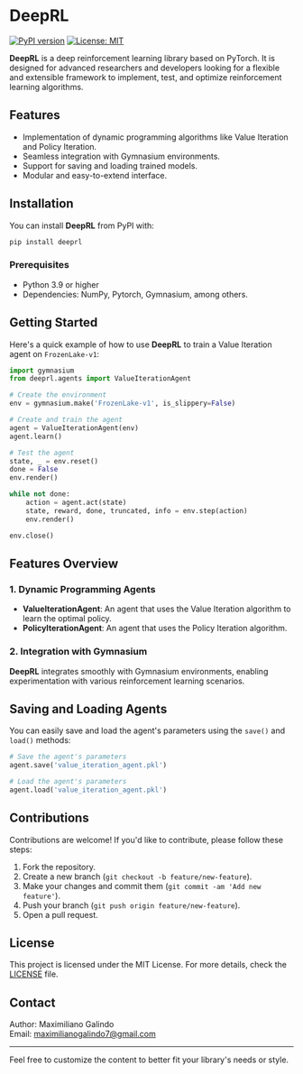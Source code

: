 # DeepRL

[![PyPI version](https://badge.fury.io/py/deeprl.svg)](https://badge.fury.io/py/deeprl)
[![License: MIT](https://img.shields.io/badge/License-MIT-blue.svg)](https://opensource.org/licenses/MIT)

**DeepRL** is a deep reinforcement learning library based on PyTorch. It is designed for advanced researchers and developers looking for a flexible and extensible framework to implement, test, and optimize reinforcement learning algorithms.

## Features

- Implementation of dynamic programming algorithms like Value Iteration and Policy Iteration.
- Seamless integration with Gymnasium environments.
- Support for saving and loading trained models.
- Modular and easy-to-extend interface.

## Installation

You can install **DeepRL** from PyPI with:

```bash
pip install deeprl
```

### Prerequisites

- Python 3.9 or higher
- Dependencies: NumPy, Pytorch, Gymnasium, among others.

## Getting Started

Here's a quick example of how to use **DeepRL** to train a Value Iteration agent on `FrozenLake-v1`:

```python
import gymnasium
from deeprl.agents import ValueIterationAgent

# Create the environment
env = gymnasium.make('FrozenLake-v1', is_slippery=False)

# Create and train the agent
agent = ValueIterationAgent(env)
agent.learn()

# Test the agent
state, _ = env.reset()
done = False
env.render()

while not done:
    action = agent.act(state)
    state, reward, done, truncated, info = env.step(action)
    env.render()

env.close()
```

## Features Overview

### 1. Dynamic Programming Agents
- **ValueIterationAgent**: An agent that uses the Value Iteration algorithm to learn the optimal policy.
- **PolicyIterationAgent**: An agent that uses the Policy Iteration algorithm.

### 2. Integration with Gymnasium
**DeepRL** integrates smoothly with Gymnasium environments, enabling experimentation with various reinforcement learning scenarios.

## Saving and Loading Agents

You can easily save and load the agent's parameters using the `save()` and `load()` methods:

```python
# Save the agent's parameters
agent.save('value_iteration_agent.pkl')

# Load the agent's parameters
agent.load('value_iteration_agent.pkl')
```

## Contributions

Contributions are welcome! If you'd like to contribute, please follow these steps:

1. Fork the repository.
2. Create a new branch (`git checkout -b feature/new-feature`).
3. Make your changes and commit them (`git commit -am 'Add new feature'`).
4. Push your branch (`git push origin feature/new-feature`).
5. Open a pull request.

## License

This project is licensed under the MIT License. For more details, check the [LICENSE](https://github.com/MaxGalindo150/DeepRL/blob/main/LICENSE) file.

## Contact

Author: Maximiliano Galindo  
Email: maximilianogalindo7@gmail.com

---

Feel free to customize the content to better fit your library's needs or style.